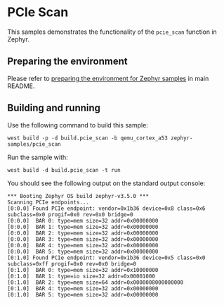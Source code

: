 # PCIe Scan

This samples demonstrates the functionality of the ``pcie_scan`` function in Zephyr.

## Preparing the environment

Please refer to [preparing the environment for Zephyr samples](../../README.md#preparing-the-environment-for-zephyr-samples) in main README.

## Building and running

Use the following command to build this sample:

<!-- name="pcie-scan-build" -->
```
west build -p -d build.pcie_scan -b qemu_cortex_a53 zephyr-samples/pcie_scan
```

Run the sample with:
```
west build -d build.pcie_scan -t run
```

You should see the following output on the standard output console:
```
*** Booting Zephyr OS build zephyr-v3.5.0 ***
Scanning PCIe endpoints...
[0:0.0] Found PCIe endpoint: vendor=0x1b36 device=0x8 class=0x6 subclass=0x0 progif=0x0 rev=0x0 bridge=0
[0:0.0]  BAR 0: type=mem size=32 addr=0x00000000
[0:0.0]  BAR 1: type=mem size=32 addr=0x00000000
[0:0.0]  BAR 2: type=mem size=32 addr=0x00000000
[0:0.0]  BAR 3: type=mem size=32 addr=0x00000000
[0:0.0]  BAR 4: type=mem size=32 addr=0x00000000
[0:0.0]  BAR 5: type=mem size=32 addr=0x00000000
[0:1.0] Found PCIe endpoint: vendor=0x1b36 device=0x5 class=0x0 subclass=0xff progif=0x0 rev=0x0 bridge=0
[0:1.0]  BAR 0: type=mem size=32 addr=0x10000000
[0:1.0]  BAR 1: type=io size=32 addr=0x00001000
[0:1.0]  BAR 2: type=mem size=64 addr=0x0000008000000000
[0:1.0]  BAR 4: type=mem size=32 addr=0x00000000
[0:1.0]  BAR 5: type=mem size=32 addr=0x00000000
```
